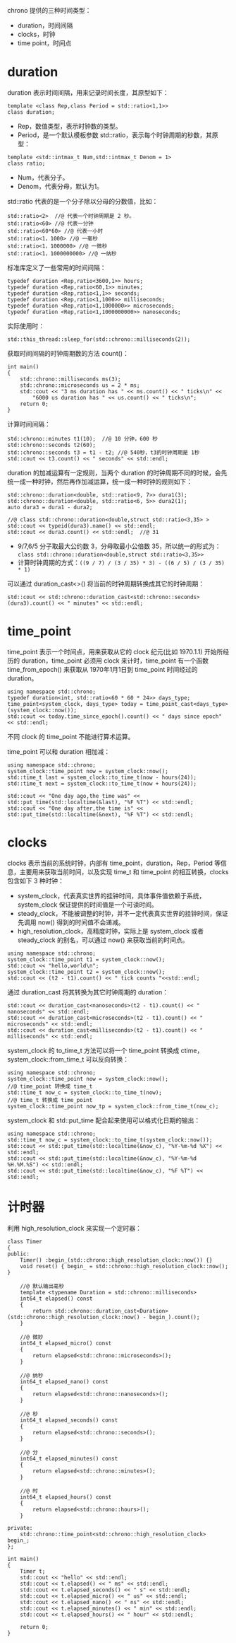 chrono 提供的三种时间类型：

- duration，时间间隔
- clocks，时钟
- time point，时间点

# duration

duration 表示时间间隔，用来记录时间长度，其原型如下：

```
template <class Rep,class Period = std::ratio<1,1>>
class duration;
```

- Rep，数值类型，表示时钟数的类型。
- Period，是一个默认模板参数 std::ratio，表示每个时钟周期的秒数，其原型：

```
template <std::intmax_t Num,std::intmax_t Denom = 1>
class ratio;
```

- Num，代表分子。
- Denom，代表分母，默认为1。

std::ratio 代表的是一个分子除以分母的分数值，比如：

```
std::ratio<2>  //@ 代表一个时钟周期是 2 秒。
std::ratio<60> //@ 代表一分钟
std::ratio<60*60> //@ 代表一小时
std::ratio<1，1000> //@ 一毫秒
std::ratio<1，1000000> //@ 一微秒
std::ratio<1，1000000000> //@ 一纳秒
```

标准库定义了一些常用的时间间隔：

```
typedef duration <Rep,ratio<3600,1>> hours;
typedef duration <Rep,ratio<60,1>> minutes;
typedef duration <Rep,ratio<1,1>> seconds;
typedef duration <Rep,ratio<1,1000>> milliseconds;
typedef duration <Rep,ratio<1,1000000>> microseconds;
typedef duration <Rep,ratio<1,1000000000>> nanoseconds;
```

实际使用时：

```
std::this_thread::sleep_for(std::chrono::milliseconds(2));
```

获取时间间隔的时钟周期数的方法 count()：

```
int main()
{
	std::chrono::milliseconds ms(3);
	std::chrono::microseconds us = 2 * ms;
	std::cout << "3 ms duration has " << ms.count() << " ticks\n" <<
		"6000 us duration has " << us.count() << " ticks\n";
	return 0;
}
```

计算时间间隔：

```
std::chrono::minutes t1(10);  //@ 10 分钟，600 秒
std::chrono::seconds t2(60);
std::chrono::seconds t3 = t1 - t2; //@ 540秒，t3的时钟周期是 1秒
std::cout << t3.count() << " seconds" << std::endl;
```

duration 的加减运算有一定规则，当两个 duration 的时钟周期不同的时候，会先统一成一种时钟，然后再作加减运算，统一成一种时钟的规则如下：

```
std::chrono::duration<double, std::ratio<9, 7>> dura1(3);
std::chrono::duration<double, std::ratio<6, 5>> dura2(1);
auto dura3 = dura1 - dura2;

//@ class std::chrono::duration<double,struct std::ratio<3,35> >
std::cout << typeid(dura3).name() << std::endl;
std::cout << dura3.count() << std::endl;  //@ 31
```

- 9/7,6/5 分子取最大公约数 3，分母取最小公倍数 35，所以统一的形式为：`class std::chrono::duration<double,struct std::ratio<3,35>>`
- 计算时钟周期的方式：`((9 / 7) / (3 / 35) * 3) - ((6 / 5) / (3 / 35) * 1)`

可以通过 duration_cast<>()  将当前的时钟周期转换成其它的时钟周期：

```
std::cout << std::chrono::duration_cast<std::chrono::seconds>(dura3).count() << " minutes" << std::endl;
```

# time_point

time_point 表示一个时间点，用来获取从它的 clock 纪元(比如 1970.1.1) 开始所经历的 duration，time_point  必须用 clock 来计时，time_point  有一个函数 time_from_epoch() 来获取从 1970年1月1日到 time_point  时间经过的 duration。

 ```
using namespace std::chrono;
typedef duration<int, std::ratio<60 * 60 * 24>> days_type;
time_point<system_clock, days_type> today = time_point_cast<days_type>(system_clock::now());
std::cout << today.time_since_epoch().count() << " days since epoch" << std::endl;
 ```

不同 clock 的 time_point 不能进行算术运算。

time_point  可以和 duration 相加减：

```
using namespace std::chrono;
system_clock::time_point now = system_clock::now();
std::time_t last = system_clock::to_time_t(now - hours(24));
std::time_t next = system_clock::to_time_t(now + hours(24));

std::cout << "One day ago,the time was" << std::put_time(std::localtime(&last), "%F %T") << std::endl;
std::cout << "One day after,the time is" << std::put_time(std::localtime(&next), "%F %T") << std::endl;
```

# clocks

clocks 表示当前的系统时钟，内部有 time_point，duration，Rep，Period 等信息，主要用来获取当前时间，以及实现 time_t 和 time_point 的相互转换，clocks 包含如下 3 种时钟：

- system_clock，代表真实世界的挂钟时间，具体事件值依赖于系统，system_clock 保证提供的时间值是一个可读时间。
- steady_clock，不能被调整的时钟，并不一定代表真实世界的挂钟时间，保证先调用 now() 得到的时间值不会递减。
- high_resolution_clock，高精度时钟，实际上是 system_clock 或者 steady_clock 的别名，可以通过 now()  来获取当前的时间点。

```
using namespace std::chrono;
system_clock::time_point t1 = system_clock::now();
std::cout << "hello,world\n";
system_clock::time_point t2 = system_clock::now();
std::cout << (t2 - t1).count() << " tick counts "<<std::endl;
```

通过 duration_cast 将其转换为其它时钟周期的 duration：

````
std::cout << duration_cast<nanoseconds>(t2 - t1).count() << " nanoseconds" << std::endl;
std::cout << duration_cast<microseconds>(t2 - t1).count() << " microseconds" << std::endl;
std::cout << duration_cast<milliseconds>(t2 - t1).count() << " milliseconds" << std::endl;
````

system_clock  的 to_time_t 方法可以将一个 time_point 转换成 ctime，system_clock::from_time_t 可以反向转换：

```
using namespace std::chrono;
system_clock::time_point now = system_clock::now();
//@ time_point 转换成 time_t
std::time_t now_c = system_clock::to_time_t(now);
//@ time_t 转换成 time_point
system_clock::time_point now_tp = system_clock::from_time_t(now_c);
```

system_clock  和 std::put_time 配合起来使用可以格式化日期的输出：

```
using namespace std::chrono;
std::time_t now_c = system_clock::to_time_t(system_clock::now());
std::cout << std::put_time(std::localtime(&now_c), "%Y-%m-%d %X") << std::endl;
std::cout << std::put_time(std::localtime(&now_c), "%Y-%m-%d %H.%M.%S") << std::endl;
std::cout << std::put_time(std::localtime(&now_c), "%F %T") << std::endl;
```

# 计时器

利用 high_resolution_clock 来实现一个定时器：

```
class Timer
{
public:
	Timer() :begin_(std::chrono::high_resolution_clock::now()) {}
	void reset() { begin_ = std::chrono::high_resolution_clock::now(); }

	//@ 默认输出毫秒
	template <typename Duration = std::chrono::milliseconds>
	int64_t elapsed() const
	{
		return std::chrono::duration_cast<Duration>(std::chrono::high_resolution_clock::now() - begin_).count();
	}

	//@ 微妙
	int64_t elapsed_micro() const
	{
		return elapsed<std::chrono::microseconds>();
	}

	//@ 纳秒
	int64_t elapsed_nano() const
	{
		return elapsed<std::chrono::nanoseconds>();
	}

	//@ 秒
	int64_t elapsed_seconds() const
	{
		return elapsed<std::chrono::seconds>();
	}

	//@ 分
	int64_t elapsed_minutes() const
	{
		return elapsed<std::chrono::minutes>();
	}

	//@ 时
	int64_t elapsed_hours() const
	{
		return elapsed<std::chrono::hours>();
	}

private:
	std::chrono::time_point<std::chrono::high_resolution_clock> begin_;
};

int main()
{
	Timer t;
	std::cout << "hello" << std::endl;
	std::cout << t.elapsed() << " ms" << std::endl;
	std::cout << t.elapsed_seconds() << " s" << std::endl;
	std::cout << t.elapsed_micro() << " us" << std::endl;
	std::cout << t.elapsed_nano() << " ns" << std::endl;
	std::cout << t.elapsed_minutes() << " min" << std::endl;
	std::cout << t.elapsed_hours() << " hour" << std::endl;

	return 0;
}
```







